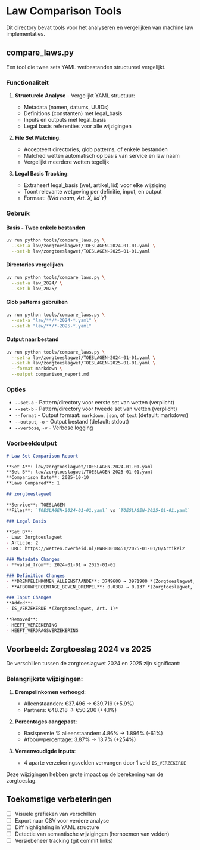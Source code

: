 # Law Comparison Tools

Dit directory bevat tools voor het analyseren en vergelijken van machine law implementaties.

## compare_laws.py

Een tool die twee sets YAML wetbestanden structureel vergelijkt.

### Functionaliteit

1. **Structurele Analyse** - Vergelijkt YAML structuur:
   - Metadata (namen, datums, UUIDs)
   - Definitions (constanten) met legal_basis
   - Inputs en outputs met legal_basis
   - Legal basis referenties voor alle wijzigingen

2. **File Set Matching**:
   - Accepteert directories, glob patterns, of enkele bestanden
   - Matched wetten automatisch op basis van service en law naam
   - Vergelijkt meerdere wetten tegelijk

3. **Legal Basis Tracking**:
   - Extraheert legal_basis (wet, artikel, lid) voor elke wijziging
   - Toont relevante wetgeving per definitie, input, en output
   - Formaat: *(Wet naam, Art. X, lid Y)*

### Gebruik

#### Basis - Twee enkele bestanden

```bash
uv run python tools/compare_laws.py \
  --set-a law/zorgtoeslagwet/TOESLAGEN-2024-01-01.yaml \
  --set-b law/zorgtoeslagwet/TOESLAGEN-2025-01-01.yaml
```

#### Directories vergelijken

```bash
uv run python tools/compare_laws.py \
  --set-a law_2024/ \
  --set-b law_2025/
```

#### Glob patterns gebruiken

```bash
uv run python tools/compare_laws.py \
  --set-a "law/**/*-2024-*.yaml" \
  --set-b "law/**/*-2025-*.yaml"
```

#### Output naar bestand

```bash
uv run python tools/compare_laws.py \
  --set-a law/zorgtoeslagwet/TOESLAGEN-2024-01-01.yaml \
  --set-b law/zorgtoeslagwet/TOESLAGEN-2025-01-01.yaml \
  --format markdown \
  --output comparison_report.md
```

### Opties

- `--set-a` - Pattern/directory voor eerste set van wetten (verplicht)
- `--set-b` - Pattern/directory voor tweede set van wetten (verplicht)
- `--format` - Output formaat: `markdown`, `json`, of `text` (default: markdown)
- `--output`, `-o` - Output bestand (default: stdout)
- `--verbose`, `-v` - Verbose logging

### Voorbeeldoutput

```markdown
# Law Set Comparison Report

**Set A**: law/zorgtoeslagwet/TOESLAGEN-2024-01-01.yaml
**Set B**: law/zorgtoeslagwet/TOESLAGEN-2025-01-01.yaml
**Comparison Date**: 2025-10-10
**Laws Compared**: 1

## zorgtoeslagwet

**Service**: TOESLAGEN
**Files**: `TOESLAGEN-2024-01-01.yaml` vs `TOESLAGEN-2025-01-01.yaml`

### Legal Basis

**Set B**:
- Law: Zorgtoeslagwet
- Article: 2
- URL: https://wetten.overheid.nl/BWBR0018451/2025-01-01/0/Artikel2

### Metadata Changes
- **valid_from**: 2024-01-01 → 2025-01-01

### Definition Changes
- **DREMPELINKOMEN_ALLEENSTAANDE**: 3749600 → 3971900 *(Zorgtoeslagwet, Art. 2)*
- **AFBOUWPERCENTAGE_BOVEN_DREMPEL**: 0.0387 → 0.137 *(Zorgtoeslagwet, Art. 2)*

### Input Changes
**Added**:
- IS_VERZEKERDE *(Zorgtoeslagwet, Art. 1)*

**Removed**:
- HEEFT_VERZEKERING
- HEEFT_VERDRAGSVERZEKERING
```

## Voorbeeld: Zorgtoeslag 2024 vs 2025

De verschillen tussen de zorgtoeslagwet 2024 en 2025 zijn significant:

### Belangrijkste wijzigingen:

1. **Drempelinkomen verhoogd**:
   - Alleenstaanden: €37.496 → €39.719 (+5.9%)
   - Partners: €48.218 → €50.206 (+4.1%)

2. **Percentages aangepast**:
   - Basispremie % alleenstaanden: 4.86% → 1.896% (-61%)
   - Afbouwpercentage: 3.87% → 13.7% (+254%)

3. **Vereenvoudigde inputs**:
   - 4 aparte verzekeringsvelden vervangen door 1 veld `IS_VERZEKERDE`

Deze wijzigingen hebben grote impact op de berekening van de zorgtoeslag.

## Toekomstige verbeteringen

- [ ] Visuele grafieken van verschillen
- [ ] Export naar CSV voor verdere analyse
- [ ] Diff highlighting in YAML structure
- [ ] Detectie van semantische wijzigingen (hernoemen van velden)
- [ ] Versiebeheer tracking (git commit links)
